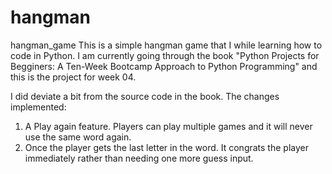 # hangman
hangman_game
This is a simple hangman game that I while learning how to code in Python. I am currently going through the book "Python Projects for Begginers: A Ten-Week Bootcamp Approach to Python Programming" and this is the project for week 04. 

I did deviate a bit from the source code in the book. The changes implemented:

1. A Play again feature. Players can play multiple games and it will never use the same word again.
2. Once the player gets the last letter in the word. It congrats the player immediately rather than needing one more guess input.
